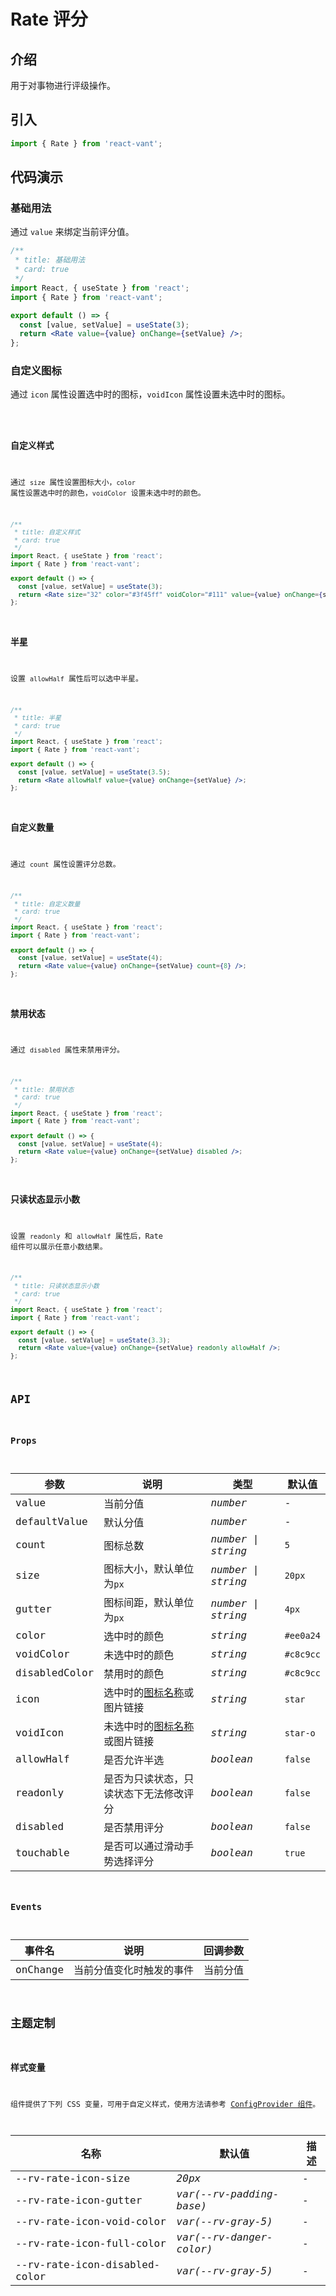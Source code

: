 # Rate 评分

## 介绍

用于对事物进行评级操作。

## 引入

```js
import { Rate } from 'react-vant';
```

## 代码演示

### 基础用法

通过 `value` 来绑定当前评分值。

```jsx
/**
 * title: 基础用法
 * card: true
 */
import React, { useState } from 'react';
import { Rate } from 'react-vant';

export default () => {
  const [value, setValue] = useState(3);
  return <Rate value={value} onChange={setValue} />;
};
```

### 自定义图标

通过 `icon` 属性设置选中时的图标，`voidIcon` 属性设置未选中时的图标。

<code title="自定义图标" card src="./demo/icon.tsx" />

### 自定义样式

通过 `size` 属性设置图标大小，`color` 属性设置选中时的颜色，`voidColor` 设置未选中时的颜色。

```jsx
/**
 * title: 自定义样式
 * card: true
 */
import React, { useState } from 'react';
import { Rate } from 'react-vant';

export default () => {
  const [value, setValue] = useState(3);
  return <Rate size="32" color="#3f45ff" voidColor="#111" value={value} onChange={setValue} />;
};
```

### 半星

设置 `allowHalf` 属性后可以选中半星。

```jsx
/**
 * title: 半星
 * card: true
 */
import React, { useState } from 'react';
import { Rate } from 'react-vant';

export default () => {
  const [value, setValue] = useState(3.5);
  return <Rate allowHalf value={value} onChange={setValue} />;
};
```

### 自定义数量

通过 `count` 属性设置评分总数。

```jsx
/**
 * title: 自定义数量
 * card: true
 */
import React, { useState } from 'react';
import { Rate } from 'react-vant';

export default () => {
  const [value, setValue] = useState(4);
  return <Rate value={value} onChange={setValue} count={8} />;
};
```

### 禁用状态

通过 `disabled` 属性来禁用评分。

```jsx
/**
 * title: 禁用状态
 * card: true
 */
import React, { useState } from 'react';
import { Rate } from 'react-vant';

export default () => {
  const [value, setValue] = useState(4);
  return <Rate value={value} onChange={setValue} disabled />;
};
```

### 只读状态显示小数

设置 `readonly` 和 `allowHalf` 属性后，Rate 组件可以展示任意小数结果。

```jsx
/**
 * title: 只读状态显示小数
 * card: true
 */
import React, { useState } from 'react';
import { Rate } from 'react-vant';

export default () => {
  const [value, setValue] = useState(3.3);
  return <Rate value={value} onChange={setValue} readonly allowHalf />;
};
```

## API

### Props

| 参数          | 说明                                         | 类型               | 默认值    |
| ------------- | -------------------------------------------- | ------------------ | --------- |
| value         | 当前分值                                     | _number_           | -         |
| defaultValue  | 默认分值                                     | _number_           | -         |
| count         | 图标总数                                     | _number \| string_ | `5`       |
| size          | 图标大小，默认单位为`px`                     | _number \| string_ | `20px`    |
| gutter        | 图标间距，默认单位为`px`                     | _number \| string_ | `4px`     |
| color         | 选中时的颜色                                 | _string_           | `#ee0a24` |
| voidColor     | 未选中时的颜色                               | _string_           | `#c8c9cc` |
| disabledColor | 禁用时的颜色                                 | _string_           | `#c8c9cc` |
| icon          | 选中时的[图标名称](#/zh-CN/icon)或图片链接   | _string_           | `star`    |
| voidIcon      | 未选中时的[图标名称](#/zh-CN/icon)或图片链接 | _string_           | `star-o`  |
| allowHalf     | 是否允许半选                                 | _boolean_          | `false`   |
| readonly      | 是否为只读状态，只读状态下无法修改评分       | _boolean_          | `false`   |
| disabled      | 是否禁用评分                                 | _boolean_          | `false`   |
| touchable     | 是否可以通过滑动手势选择评分                 | _boolean_          | `true`    |

### Events

| 事件名   | 说明                     | 回调参数 |
| -------- | ------------------------ | -------- |
| onChange | 当前分值变化时触发的事件 | 当前分值 |

## 主题定制

### 样式变量

组件提供了下列 CSS 变量，可用于自定义样式，使用方法请参考 [ConfigProvider 组件](#/zh-CN/config-provider)。

| 名称                          | 默认值                   | 描述 |
| ----------------------------- | ------------------------ | ---- |
| --rv-rate-icon-size           | _20px_                   | -    |
| --rv-rate-icon-gutter         | _var(--rv-padding-base)_ | -    |
| --rv-rate-icon-void-color     | _var(--rv-gray-5)_       | -    |
| --rv-rate-icon-full-color     | _var(--rv-danger-color)_ | -    |
| --rv-rate-icon-disabled-color | _var(--rv-gray-5)_       | -    |
